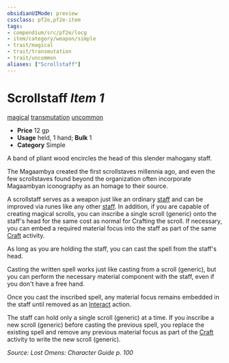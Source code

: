 ```yaml
---
obsidianUIMode: preview
cssclass: pf2e,pf2e-item
tags:
- compendium/src/pf2e/locg
- item/category/weapon/simple
- trait/magical
- trait/transmutation
- trait/uncommon
aliases: ["Scrollstaff"]
---
```

# Scrollstaff *Item 1*  
[magical](rules/traits/magical.md "Magical Item Trait")  [transmutation](rules/traits/transmutation.md "Transmutation School Trait")  [uncommon](rules/traits/uncommon.md "Uncommon Rarity Trait")  

- **Price** 12 gp
- **Usage** held, 1 hand; **Bulk** 1
- **Category** Simple

A band of pliant wood encircles the head of this slender mahogany staff.

The Magaambya created the first scrollstaves millennia ago, and even the few scrollstaves found beyond the organization often incorporate Magaambyan iconography as an homage to their source.

A scrollstaff serves as a weapon just like an ordinary [staff](compendium/equipment/items/staff.md) and can be improved via runes like any other [staff](compendium/equipment/items/staff.md). In addition, if you are capable of creating magical scrolls, you can inscribe a single scroll (generic) onto the staff's head for the same cost as normal for Crafting the scroll. If necessary, you can embed a required material focus into the staff as part of the same [Craft](rules/actions/craft.md) activity.

As long as you are holding the staff, you can cast the spell from the staff's head.

Casting the written spell works just like casting from a scroll (generic), but you can perform the necessary material component with the staff, even if you don't have a free hand.

Once you cast the inscribed spell, any material focus remains embedded in the staff until removed as an [Interact](rules/actions/interact.md) action.

The staff can hold only a single scroll (generic) at a time. If you inscribe a new scroll (generic) before casting the previous spell, you replace the existing spell and remove any previous material focus as part of the [Craft](rules/actions/craft.md) activity to write the new scroll (generic).

*Source: Lost Omens: Character Guide p. 100*